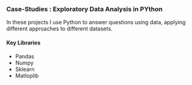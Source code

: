 ### Case-Studies : Exploratory Data Analysis in PYthon

In these projects I use Python to answer questions using data, applying different approaches to different datasets. 

#### Key Libraries
* Pandas
* Numpy
* Sklearn
* Matloplib
